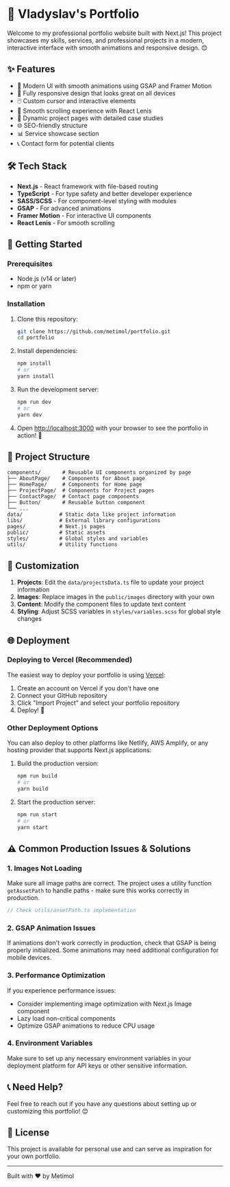 # 🚀 Vladyslav's Portfolio

Welcome to my professional portfolio website built with Next.js! This project showcases my skills, services, and professional projects in a modern, interactive interface with smooth animations and responsive design. 😊

## ✨ Features

- 🎨 Modern UI with smooth animations using GSAP and Framer Motion
- 📱 Fully responsive design that looks great on all devices
- 🖱️ Custom cursor and interactive elements
- 🔄 Smooth scrolling experience with React Lenis
- 📂 Dynamic project pages with detailed case studies
- 🌐 SEO-friendly structure
- 📊 Service showcase section
- 📞 Contact form for potential clients

## 🛠️ Tech Stack

- **Next.js** - React framework with file-based routing
- **TypeScript** - For type safety and better developer experience
- **SASS/SCSS** - For component-level styling with modules
- **GSAP** - For advanced animations
- **Framer Motion** - For interactive UI components
- **React Lenis** - For smooth scrolling

## 🚀 Getting Started

### Prerequisites

- Node.js (v14 or later)
- npm or yarn

### Installation

1. Clone this repository:
   ```bash
   git clone https://github.com/metimol/portfolio.git
   cd portfolio
   ```

2. Install dependencies:
   ```bash
   npm install
   # or
   yarn install
   ```

3. Run the development server:
   ```bash
   npm run dev
   # or
   yarn dev
   ```

4. Open [http://localhost:3000](http://localhost:3000) with your browser to see the portfolio in action! 🎉

## 🔧 Project Structure

```
components/       # Reusable UI components organized by page
├── AboutPage/    # Components for About page
├── HomePage/     # Components for Home page
├── ProjectPage/  # Components for Project pages
├── ContactPage/  # Contact page components
├── Button/       # Reusable button component
└── ...
data/            # Static data like project information
libs/            # External library configurations
pages/           # Next.js pages
public/          # Static assets
styles/          # Global styles and variables
utils/           # Utility functions
```

## 📝 Customization

1. **Projects**: Edit the `data/projectsData.ts` file to update your project information
2. **Images**: Replace images in the `public/images` directory with your own
3. **Content**: Modify the component files to update text content
4. **Styling**: Adjust SCSS variables in `styles/variables.scss` for global style changes

## 🌐 Deployment

### Deploying to Vercel (Recommended)

The easiest way to deploy your portfolio is using [Vercel](https://vercel.com):

1. Create an account on Vercel if you don't have one
2. Connect your GitHub repository
3. Click "Import Project" and select your portfolio repository
4. Deploy! 🚀

### Other Deployment Options

You can also deploy to other platforms like Netlify, AWS Amplify, or any hosting provider that supports Next.js applications:

1. Build the production version:
   ```bash
   npm run build
   # or
   yarn build
   ```

2. Start the production server:
   ```bash
   npm run start
   # or
   yarn start
   ```

## ⚠️ Common Production Issues & Solutions

### 1. Images Not Loading

Make sure all image paths are correct. The project uses a utility function `getAssetPath` to handle paths - make sure this works correctly in production.

```typescript
// Check utils/assetPath.ts implementation
```

### 2. GSAP Animation Issues

If animations don't work correctly in production, check that GSAP is being properly initialized. Some animations may need additional configuration for mobile devices.

### 3. Performance Optimization

If you experience performance issues:
- Consider implementing image optimization with Next.js Image component
- Lazy load non-critical components
- Optimize GSAP animations to reduce CPU usage

### 4. Environment Variables

Make sure to set up any necessary environment variables in your deployment platform for API keys or other sensitive information.

## 📞 Need Help?

Feel free to reach out if you have any questions about setting up or customizing this portfolio! 😊

## 📄 License

This project is available for personal use and can serve as inspiration for your own portfolio.

---

Built with ❤️ by Metimol
